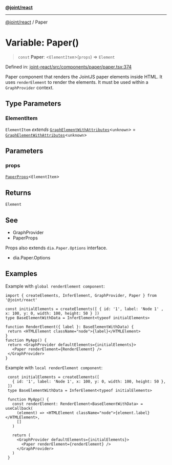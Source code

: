 [**@joint/react**](../README.md)

***

[@joint/react](../README.md) / Paper

# Variable: Paper()

> `const` **Paper**: \<`ElementItem`\>(`props`) => `Element`

Defined in: [joint-react/src/components/paper/paper.tsx:374](https://github.com/samuelgja/joint/blob/main/packages/joint-react/src/components/paper/paper.tsx#L374)

Paper component that renders the JointJS paper elements inside HTML.
It uses `renderElement` to render the elements.
It must be used within a `GraphProvider` context.

## Type Parameters

### ElementItem

`ElementItem` *extends* [`GraphElementWithAttributes`](../interfaces/GraphElementWithAttributes.md)\<`unknown`\> = [`GraphElementWithAttributes`](../interfaces/GraphElementWithAttributes.md)\<`unknown`\>

## Parameters

### props

[`PaperProps`](../interfaces/PaperProps.md)\<`ElementItem`\>

## Returns

`Element`

## See

 - GraphProvider
 - PaperProps

Props also extends `dia.Paper.Options` interface.
 - dia.Paper.Options

## Examples

Example with `global renderElement component`:
```tsx
import { createElements, InferElement, GraphProvider, Paper } from '@joint/react'

const initialElements = createElements([ { id: '1', label: 'Node 1' , x: 100, y: 0, width: 100, height: 50 } ])
type BaseElementWithData = InferElement<typeof initialElements>

function RenderElement({ label }: BaseElementWithData) {
 return <HTMLElement className="node">{label}</HTMLElement>
}
function MyApp() {
 return <GraphProvider defaultElements={initialElements}>
   <Paper renderElement={RenderElement} />
 </GraphProvider>
}
```

Example with `local renderElement component`:
```tsx
 const initialElements = createElements([
   { id: '1', label: 'Node 1', x: 100, y: 0, width: 100, height: 50 },
 ])
 type BaseElementWithData = InferElement<typeof initialElements>

 function MyApp() {
   const renderElement: RenderElement<BaseElementWithData> = useCallback(
     (element) => <HTMLElement className="node">{element.label}</HTMLElement>,
     []
   )

   return (
     <GraphProvider defaultElements={initialElements}>
       <Paper renderElement={renderElement} />
     </GraphProvider>
   )
 }
```
